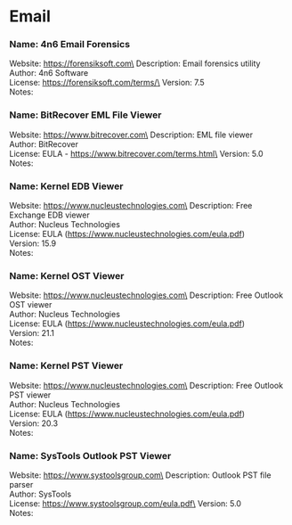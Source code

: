 # Email

### Name: 4n6 Email Forensics

Website: https://forensiksoft.com\
Description: Email forensics utility\
Author: 4n6 Software\
License: https://forensiksoft.com/terms/\
Version: 7.5\
Notes:

### Name: BitRecover EML File Viewer

Website: https://www.bitrecover.com\
Description: EML file viewer\
Author: BitRecover\
License: EULA - https://www.bitrecover.com/terms.html\
Version: 5.0\
Notes:

### Name: Kernel EDB Viewer

Website: https://www.nucleustechnologies.com\
Description: Free Exchange EDB viewer\
Author: Nucleus Technologies\
License: EULA (https://www.nucleustechnologies.com/eula.pdf)\
Version: 15.9\
Notes:

### Name: Kernel OST Viewer

Website: https://www.nucleustechnologies.com\
Description: Free Outlook OST viewer\
Author: Nucleus Technologies\
License: EULA (https://www.nucleustechnologies.com/eula.pdf)\
Version: 21.1\
Notes:

### Name: Kernel PST Viewer

Website: https://www.nucleustechnologies.com\
Description: Free Outlook PST viewer\
Author: Nucleus Technologies\
License: EULA (https://www.nucleustechnologies.com/eula.pdf)\
Version: 20.3\
Notes:

### Name: SysTools Outlook PST Viewer

Website: https://www.systoolsgroup.com\
Description: Outlook PST file parser\
Author: SysTools\
License: https://www.systoolsgroup.com/eula.pdf\
Version: 5.0\
Notes:
